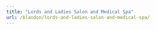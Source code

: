 ```yaml
---
title: "Lords and Ladies Salon and Medical Spa"
url: /blandon/lords-and-ladies-salon-and-medical-spa/
---
```

